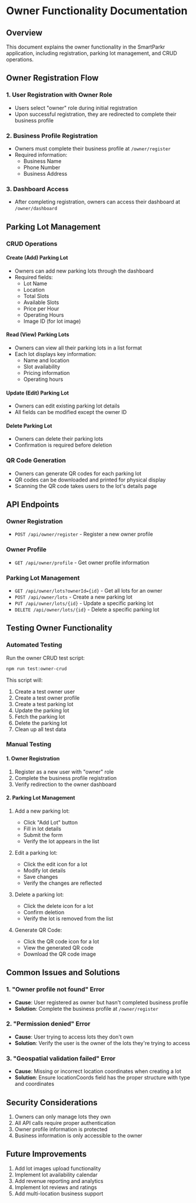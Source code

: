 # Owner Functionality Documentation

## Overview

This document explains the owner functionality in the SmartParkr application, including registration, parking lot management, and CRUD operations.

## Owner Registration Flow

### 1. User Registration with Owner Role
- Users select "owner" role during initial registration
- Upon successful registration, they are redirected to complete their business profile

### 2. Business Profile Registration
- Owners must complete their business profile at `/owner/register`
- Required information:
  - Business Name
  - Phone Number
  - Business Address

### 3. Dashboard Access
- After completing registration, owners can access their dashboard at `/owner/dashboard`

## Parking Lot Management

### CRUD Operations

#### Create (Add) Parking Lot
- Owners can add new parking lots through the dashboard
- Required fields:
  - Lot Name
  - Location
  - Total Slots
  - Available Slots
  - Price per Hour
  - Operating Hours
  - Image ID (for lot image)

#### Read (View) Parking Lots
- Owners can view all their parking lots in a list format
- Each lot displays key information:
  - Name and location
  - Slot availability
  - Pricing information
  - Operating hours

#### Update (Edit) Parking Lot
- Owners can edit existing parking lot details
- All fields can be modified except the owner ID

#### Delete Parking Lot
- Owners can delete their parking lots
- Confirmation is required before deletion

### QR Code Generation
- Owners can generate QR codes for each parking lot
- QR codes can be downloaded and printed for physical display
- Scanning the QR code takes users to the lot's details page

## API Endpoints

### Owner Registration
- `POST /api/owner/register` - Register a new owner profile

### Owner Profile
- `GET /api/owner/profile` - Get owner profile information

### Parking Lot Management
- `GET /api/owner/lots?ownerId={id}` - Get all lots for an owner
- `POST /api/owner/lots` - Create a new parking lot
- `PUT /api/owner/lots/{id}` - Update a specific parking lot
- `DELETE /api/owner/lots/{id}` - Delete a specific parking lot

## Testing Owner Functionality

### Automated Testing
Run the owner CRUD test script:
```bash
npm run test:owner-crud
```

This script will:
1. Create a test owner user
2. Create a test owner profile
3. Create a test parking lot
4. Update the parking lot
5. Fetch the parking lot
6. Delete the parking lot
7. Clean up all test data

### Manual Testing

#### 1. Owner Registration
1. Register as a new user with "owner" role
2. Complete the business profile registration
3. Verify redirection to the owner dashboard

#### 2. Parking Lot Management
1. Add a new parking lot:
   - Click "Add Lot" button
   - Fill in lot details
   - Submit the form
   - Verify the lot appears in the list

2. Edit a parking lot:
   - Click the edit icon for a lot
   - Modify lot details
   - Save changes
   - Verify the changes are reflected

3. Delete a parking lot:
   - Click the delete icon for a lot
   - Confirm deletion
   - Verify the lot is removed from the list

4. Generate QR Code:
   - Click the QR code icon for a lot
   - View the generated QR code
   - Download the QR code image

## Common Issues and Solutions

### 1. "Owner profile not found" Error
- **Cause**: User registered as owner but hasn't completed business profile
- **Solution**: Complete the business profile at `/owner/register`

### 2. "Permission denied" Error
- **Cause**: User trying to access lots they don't own
- **Solution**: Verify the user is the owner of the lots they're trying to access

### 3. "Geospatial validation failed" Error
- **Cause**: Missing or incorrect location coordinates when creating a lot
- **Solution**: Ensure locationCoords field has the proper structure with type and coordinates

## Security Considerations

1. Owners can only manage lots they own
2. All API calls require proper authentication
3. Owner profile information is protected
4. Business information is only accessible to the owner

## Future Improvements

1. Add lot images upload functionality
2. Implement lot availability calendar
3. Add revenue reporting and analytics
4. Implement lot reviews and ratings
5. Add multi-location business support